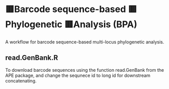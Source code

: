 #  **🟥B**arcode sequence-based **🟥P**hylogenetic **🟥A**nalysis (BPA)

A workflow for barcode sequence-based multi-locus phylogenetic analysis.

## read.GenBank.R
To download barcode sequences using the function read.GenBank from the APE package, and change the sequnece id to long id for downstream concatenating.
